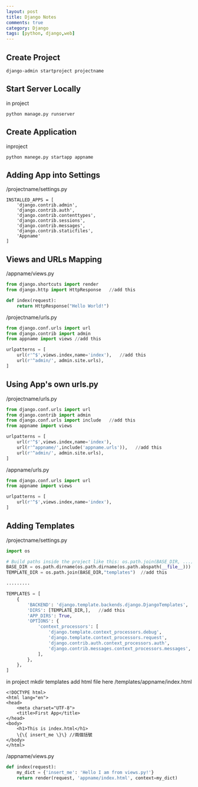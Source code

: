 ```yaml
---
layout: post
title: Django Notes
comments: true
category: Django
tags: [python, django,web]
---
```

## Create Project
```
django-admin startproject projectname
```
## Start Server Locally
in project
```
python manage.py runserver
```
## Create Application
inproject
```
python manege.py startapp appname
```
## Adding App into Settings
/projectname/settings.py
```
INSTALLED_APPS = [
    'django.contrib.admin',
    'django.contrib.auth',
    'django.contrib.contenttypes',
    'django.contrib.sessions',
    'django.contrib.messages',
    'django.contrib.staticfiles',
    'Appname'
]
```
## Views and URLs Mapping
/appname/views.py
```python
from django.shortcuts import render
from django.http import HttpResponse   //add this

def index(request):
    return HttpResponse("Hello World!")
```
/projectname/urls.py
```python
from django.conf.urls import url
from django.contrib import admin
from appname import views //add this

urlpatterns = [
    url(r'^$',views.index,name='index'),   //add this
    url(r'^admin/', admin.site.urls),
]
```
## Using App's own urls.py
/projectname/urls.py
```python
from django.conf.urls import url
from django.contrib import admin
from django.conf.urls import include   //add this
from appname import views

urlpatterns = [
    url(r'^$',views.index,name='index'),
    url(r'^appname/',include('appname.urls')),   //add this
    url(r'^admin/', admin.site.urls),
]
```
/appname/urls.py
```python
from django.conf.urls import url
from appname import views

urlpatterns = [
    url(r'^$',views.index,name='index'),
]
```
## Adding Templates
/projectname/settings.py
```python
import os

# Build paths inside the project like this: os.path.join(BASE_DIR, ...)
BASE_DIR = os.path.dirname(os.path.dirname(os.path.abspath(__file__)))
TEMPLATE_DIR = os.path.join(BASE_DIR,"templates")  //add this

.........

TEMPLATES = [
    {
        'BACKEND': 'django.template.backends.django.DjangoTemplates',
        'DIRS': [TEMPLATE_DIR,],   //add this
        'APP_DIRS': True,
        'OPTIONS': {
            'context_processors': [
                'django.template.context_processors.debug',
                'django.template.context_processors.request',
                'django.contrib.auth.context_processors.auth',
                'django.contrib.messages.context_processors.messages',
            ],
        },
    },
]
```
in project mkdir templates
add html file here
/templates/appname/index.html
```
<!DOCTYPE html>
<html lang="en">
<head>
    <meta charset="UTF-8">
    <title>First App</title>
</head>
<body>
    <h1>This is index.html</h1>
    \{\{ insert_me \}\} //兩個括號
</body>
</html>
```
/appname/views.py
```python
def index(request):
    my_dict = {'insert_me': 'Hello I am from views.py!'}
    return render(request, 'appname/index.html', context=my_dict)
```
